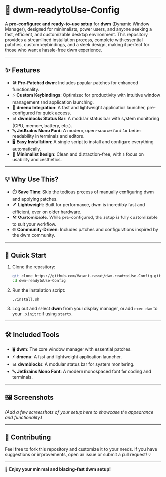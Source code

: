 # 🌟 dwm-readytoUse-Config

A **pre-configured and ready-to-use setup** for **dwm** (Dynamic Window Manager), designed for minimalists, power users, and anyone seeking a fast, efficient, and customizable desktop environment. This repository provides a streamlined installation process, complete with essential patches, custom keybindings, and a sleek design, making it perfect for those who want a hassle-free dwm experience.

---

## ✨ Features

- 🛠️ **Pre-Patched dwm**: Includes popular patches for enhanced functionality.
- ⚡ **Custom Keybindings**: Optimized for productivity with intuitive window management and application launching.
- 🚀 **dmenu Integration**: A fast and lightweight application launcher, pre-configured for quick access.
- 📊 **dwmblocks Status Bar**: A modular status bar with system monitoring (CPU, memory, battery, etc.).
- 🔤 **JetBrains Mono Font**: A modern, open-source font for better readability in terminals and editors.
- 🖥️ **Easy Installation**: A single script to install and configure everything automatically.
- 🧘 **Minimalist Design**: Clean and distraction-free, with a focus on usability and aesthetics.

---

## 💡 Why Use This?

- ⏱️ **Save Time**: Skip the tedious process of manually configuring dwm and applying patches.
- 🪶 **Lightweight**: Built for performance, dwm is incredibly fast and efficient, even on older hardware.
- 🛠️ **Customizable**: While pre-configured, the setup is fully customizable to suit your workflow.
- 🌐 **Community-Driven**: Includes patches and configurations inspired by the dwm community.

---

## 🚀 Quick Start

1. Clone the repository:

    ```bash
    git clone https://github.com/Vasant-rawat/dwm-readytoUse-Config.git
    cd dwm-readytoUse-Config
    ```

2. Run the installation script:

    ```bash
    ./install.sh
    ```

3. Log out and select **dwm** from your display manager, or add `exec dwm` to your `.xinitrc` if using `startx`.

---

## 🛠️ Included Tools

- 🖥️ **dwm**: The core window manager with essential patches.
- ⚡ **dmenu**: A fast and lightweight application launcher.
- 📊 **dwmblocks**: A modular status bar for system monitoring.
- 🔤 **JetBrains Mono Font**: A modern monospaced font for coding and terminals.

---

## 🖼️ Screenshots

*(Add a few screenshots of your setup here to showcase the appearance and functionality.)*

---

## 🤝 Contributing

Feel free to fork this repository and customize it to your needs. If you have suggestions or improvements, open an issue or submit a pull request! 💡

---

🎉 **Enjoy your minimal and blazing-fast dwm setup!**

